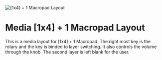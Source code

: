 ![[1x4] + 1 Macropad Layout](https://i.imgur.com/3hNFXPM.png)

# Media [1x4] + 1 Macropad Layout

This is a media layout for [1x4] + 1 Macropad. The right most key is the rotary and the key is binded to layer switching. It also controls the volume through the knob. The second layer is left blank for the user.
